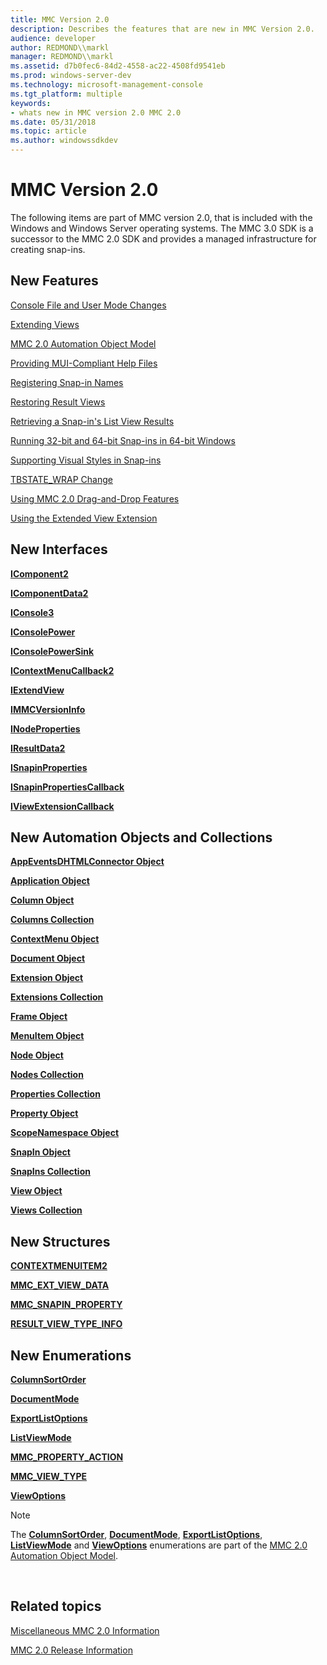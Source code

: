 ```yaml
---
title: MMC Version 2.0
description: Describes the features that are new in MMC Version 2.0.
audience: developer
author: REDMOND\\markl
manager: REDMOND\\markl
ms.assetid: d7b0fec6-84d2-4558-ac22-4508fd9541eb
ms.prod: windows-server-dev
ms.technology: microsoft-management-console
ms.tgt_platform: multiple
keywords:
- whats new in MMC version 2.0 MMC 2.0
ms.date: 05/31/2018
ms.topic: article
ms.author: windowssdkdev
---
```


# MMC Version 2.0

The following items are part of MMC version 2.0, that is included with the Windows and Windows Server operating systems. The MMC 3.0 SDK is a successor to the MMC 2.0 SDK and provides a managed infrastructure for creating snap-ins.

## New Features

[Console File and User Mode Changes](console-file-and-user-mode-changes.md)

[Extending Views](extending-views.md)

[MMC 2.0 Automation Object Model](mmc-2-0-automation-object-model.md)

[Providing MUI-Compliant Help Files](providing-mui-compliant-help-files.md)

[Registering Snap-in Names](registering-snap-in-names.md)

[Restoring Result Views](restoring-result-views.md)

[Retrieving a Snap-in's List View Results](retrieving-a-snap-in-s-list-view-results.md)

[Running 32-bit and 64-bit Snap-ins in 64-bit Windows](running-32-bit-and-64-bit-snap-ins-in-64-bit-windows.md)

[Supporting Visual Styles in Snap-ins](supporting-visual-styles-in-snap-ins.md)

[TBSTATE\_WRAP Change](tbstate-wrap-change.md)

[Using MMC 2.0 Drag-and-Drop Features](using-mmc-2-0-drag-and-drop-features.md)

[Using the Extended View Extension](using-the-extended-view-extension.md)

## New Interfaces

[**IComponent2**](/windows/win32/Mmc/nn-mmc-icomponent2?branch=master)

[**IComponentData2**](/windows/win32/Mmc/nn-mmc-icomponentdata2?branch=master)

[**IConsole3**](/windows/win32/Mmc/nn-mmc-iconsole3?branch=master)

[**IConsolePower**](/windows/win32/Mmc/nn-mmc-iconsolepower?branch=master)

[**IConsolePowerSink**](/windows/win32/Mmc/nn-mmc-iconsolepowersink?branch=master)

[**IContextMenuCallback2**](/windows/win32/Mmc/nn-mmc-icontextmenucallback2?branch=master)

[**IExtendView**](/windows/win32/Mmc/nn-mmc-iextendview?branch=master)

[**IMMCVersionInfo**](/windows/win32/Mmc/nn-mmc-immcversioninfo?branch=master)

[**INodeProperties**](/windows/win32/Mmc/nn-mmc-inodeproperties?branch=master)

[**IResultData2**](/windows/win32/Mmc/nn-mmc-iresultdata2?branch=master)

[**ISnapinProperties**](/windows/win32/Mmcobj/nn-mmcobj-isnapinproperties?branch=master)

[**ISnapinPropertiesCallback**](/windows/win32/Mmcobj/nn-mmcobj-isnapinpropertiescallback?branch=master)

[**IViewExtensionCallback**](/windows/win32/Mmc/nn-mmc-iviewextensioncallback?branch=master)

## New Automation Objects and Collections

[**AppEventsDHTMLConnector Object**](appeventsdhtmlconnector-object.md)

[**Application Object**](application-object.md)

[**Column Object**](column-object.md)

[**Columns Collection**](columns-collection.md)

[**ContextMenu Object**](contextmenu-object.md)

[**Document Object**](document-object.md)

[**Extension Object**](extension-object.md)

[**Extensions Collection**](extensions-collection.md)

[**Frame Object**](frame-object.md)

[**MenuItem Object**](menuitem-object.md)

[**Node Object**](node-object.md)

[**Nodes Collection**](nodes-collection.md)

[**Properties Collection**](properties-collection.md)

[**Property Object**](property-object.md)

[**ScopeNamespace Object**](scopenamespace-object.md)

[**SnapIn Object**](snapin-object.md)

[**SnapIns Collection**](snapins-collection.md)

[**View Object**](view-object.md)

[**Views Collection**](views-collection.md)

## New Structures

[**CONTEXTMENUITEM2**](/windows/win32/Mmc/ns-mmc-_contextmenuitem2?branch=master)

[**MMC\_EXT\_VIEW\_DATA**](/windows/win32/Mmc/ns-mmc-_mmc_ext_view_data?branch=master)

[**MMC\_SNAPIN\_PROPERTY**](/windows/win32/Mmcobj/ns-mmcobj-_mmc_snapin_property?branch=master)

[**RESULT\_VIEW\_TYPE\_INFO**](/windows/win32/Mmc/ns-mmc-_result_view_type_info?branch=master)

## New Enumerations

[**ColumnSortOrder**](/windows/win32/MmcObj/ne-mmcobj-columnsortorder?branch=master)

[**DocumentMode**](/windows/win32/MmcObj/ne-mmcobj-documentmode?branch=master)

[**ExportListOptions**](/windows/win32/MmcObj/ne-mmcobj-exportlistoptions?branch=master)

[**ListViewMode**](/windows/win32/MmcObj/ne-mmcobj-listviewmode?branch=master)

[**MMC\_PROPERTY\_ACTION**](/windows/win32/Mmcobj/ne-mmcobj-_mmc_property_action?branch=master)

[**MMC\_VIEW\_TYPE**](/windows/win32/Mmc/ne-mmc-_mmc_view_type?branch=master)

[**ViewOptions**](/windows/win32/MmcObj/ne-mmcobj-viewoptions?branch=master)

> [!Note]  
> The [**ColumnSortOrder**](/windows/win32/MmcObj/ne-mmcobj-columnsortorder?branch=master), [**DocumentMode**](/windows/win32/MmcObj/ne-mmcobj-documentmode?branch=master), [**ExportListOptions**](/windows/win32/MmcObj/ne-mmcobj-exportlistoptions?branch=master), [**ListViewMode**](/windows/win32/MmcObj/ne-mmcobj-listviewmode?branch=master) and [**ViewOptions**](/windows/win32/MmcObj/ne-mmcobj-viewoptions?branch=master) enumerations are part of the [MMC 2.0 Automation Object Model](mmc-2-0-automation-object-model.md).

 

## Related topics

<dl> <dt>

[Miscellaneous MMC 2.0 Information](miscellaneous-mmc-2-0-information.md)
</dt> <dt>

[MMC 2.0 Release Information](mmc-2-0-release-information.md)
</dt> </dl>

 

 





